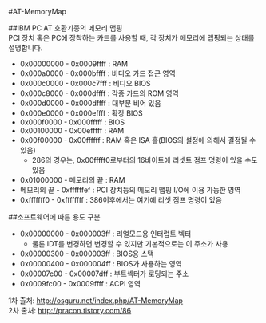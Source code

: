 #AT-MemoryMap  

##IBM PC AT 호환기종의 메모리 맵핑  
PCI 장치 혹은 PC에 장착하는 카드를 사용할 때, 각 장치가 메모리에 맵핑되는 상태를 설명합니다.
* 0x00000000 - 0x0009ffff : RAM  
* 0x000a0000 - 0x000bffff : 비디오 카드 접근 영역  
* 0x000c0000 - 0x000c7fff : 비디오 BIOS  
* 0x000c8000 - 0x000dffff : 각종 카드의 ROM 영역  
* 0x000d0000 - 0x000dffff : 대부분 비어 있음  
* 0x000e0000 - 0x000effff : 확장 BIOS  
* 0x000f0000 - 0x000fffff : BIOS  
* 0x00100000 - 0x00efffff : RAM  
* 0x00f00000 - 0x00ffffff : RAM 혹은 ISA 홀(BIOS의 설정에 의해서 결정될 수 있음)  
    * 286의 경우는, 0x00fffff0로부터의 16바이트에 리셋트 점프 명령이 있을 수도 있음  
* 0x01000000 - 메모리의 끝 : RAM  
* 메모리의 끝 - 0xffffffef : PCI 장치등의 메모리 맵핑 I/O에 이용 가능한 영역  
* 0xfffffff0 - 0xffffffff : 386이후에서는 여기에 리셋 점프 명령이 있음  

##소프트웨어에 따른 용도 구분

* 0x00000000 - 0x000003ff : 리얼모드용 인터럽트 벡터  
    * 물론 IDT를 변경하면 변경할 수 있지만 기본적으로는 이 주소가 사용  
* 0x00000300 - 0x000003ff : BIOS용 스택  
* 0x00000400 - 0x000004ff : BIOS가 사용하는 영역  
* 0x00007c00 - 0x00007dff : 부트섹터가 로딩되는 주소  
* 0x0009fc00 - 0x0009ffff : ACPI 영역  

1차 출처: http://osguru.net/index.php/AT-MemoryMap  
2차 출처: http://pracon.tistory.com/86  
